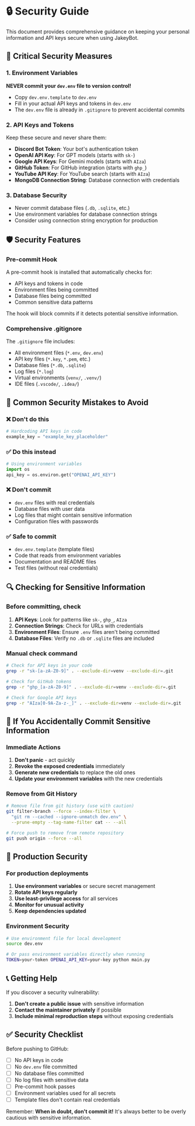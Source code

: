 # 🔒 Security Guide

This document provides comprehensive guidance on keeping your personal information and API keys secure when using JakeyBot.

## 🚨 Critical Security Measures

### 1. Environment Variables

**NEVER commit your `dev.env` file to version control!**

- Copy `dev.env.template` to `dev.env`
- Fill in your actual API keys and tokens in `dev.env`
- The `dev.env` file is already in `.gitignore` to prevent accidental commits

### 2. API Keys and Tokens

Keep these secure and never share them:

- **Discord Bot Token**: Your bot's authentication token
- **OpenAI API Key**: For GPT models (starts with `sk-`)
- **Google API Keys**: For Gemini models (starts with `AIza`)
- **GitHub Token**: For GitHub integration (starts with `ghp_`)
- **YouTube API Key**: For YouTube search (starts with `AIza`)
- **MongoDB Connection String**: Database connection with credentials

### 3. Database Security

- Never commit database files (`.db`, `.sqlite`, etc.)
- Use environment variables for database connection strings
- Consider using connection string encryption for production

## 🛡️ Security Features

### Pre-commit Hook

A pre-commit hook is installed that automatically checks for:

- API keys and tokens in code
- Environment files being committed
- Database files being committed
- Common sensitive data patterns

The hook will block commits if it detects potential sensitive information.

### Comprehensive .gitignore

The `.gitignore` file includes:

- All environment files (`*.env`, `dev.env`)
- API key files (`*.key`, `*.pem`, etc.)
- Database files (`*.db`, `.sqlite`)
- Log files (`*.log`)
- Virtual environments (`venv/`, `.venv/`)
- IDE files (`.vscode/`, `.idea/`)

## 🚨 Common Security Mistakes to Avoid

### ❌ Don't do this

```python
# Hardcoding API keys in code
example_key = "example_key_placeholder"
```

### ✅ Do this instead

```python
# Using environment variables
import os
api_key = os.environ.get("OPENAI_API_KEY")
```

### ❌ Don't commit

- `dev.env` files with real credentials
- Database files with user data
- Log files that might contain sensitive information
- Configuration files with passwords

### ✅ Safe to commit

- `dev.env.template` (template files)
- Code that reads from environment variables
- Documentation and README files
- Test files (without real credentials)

## 🔍 Checking for Sensitive Information

### Before committing, check

1. **API Keys**: Look for patterns like `sk-`, `ghp_`, `AIza`
2. **Connection Strings**: Check for URLs with credentials
3. **Environment Files**: Ensure `.env` files aren't being committed
4. **Database Files**: Verify no `.db` or `.sqlite` files are included

### Manual check command

```bash
# Check for API keys in your code
grep -r "sk-[a-zA-Z0-9]" . --exclude-dir=venv --exclude-dir=.git

# Check for GitHub tokens
grep -r "ghp_[a-zA-Z0-9]" . --exclude-dir=venv --exclude-dir=.git

# Check for Google API keys
grep -r "AIza[0-9A-Za-z-_]" . --exclude-dir=venv --exclude-dir=.git
```

## 🚨 If You Accidentally Commit Sensitive Information

### Immediate Actions

1. **Don't panic** - act quickly
2. **Revoke the exposed credentials** immediately
3. **Generate new credentials** to replace the old ones
4. **Update your environment variables** with the new credentials

### Remove from Git History

```bash
# Remove file from git history (use with caution)
git filter-branch --force --index-filter \
  "git rm --cached --ignore-unmatch dev.env" \
  --prune-empty --tag-name-filter cat -- --all

# Force push to remove from remote repository
git push origin --force --all
```

## 🔐 Production Security

### For production deployments

1. **Use environment variables** or secure secret management
2. **Rotate API keys regularly**
3. **Use least-privilege access** for all services
4. **Monitor for unusual activity**
5. **Keep dependencies updated**

### Environment Security

```bash
# Use environment file for local development
source dev.env

# Or pass environment variables directly when running
TOKEN=your-token OPENAI_API_KEY=your-key python main.py
```

## 📞 Getting Help

If you discover a security vulnerability:

1. **Don't create a public issue** with sensitive information
2. **Contact the maintainer privately** if possible
3. **Include minimal reproduction steps** without exposing credentials

## ✅ Security Checklist

Before pushing to GitHub:

- [ ] No API keys in code
- [ ] No `dev.env` file committed
- [ ] No database files committed
- [ ] No log files with sensitive data
- [ ] Pre-commit hook passes
- [ ] Environment variables used for all secrets
- [ ] Template files don't contain real credentials

Remember: **When in doubt, don't commit it!** It's always better to be overly cautious with sensitive information.
